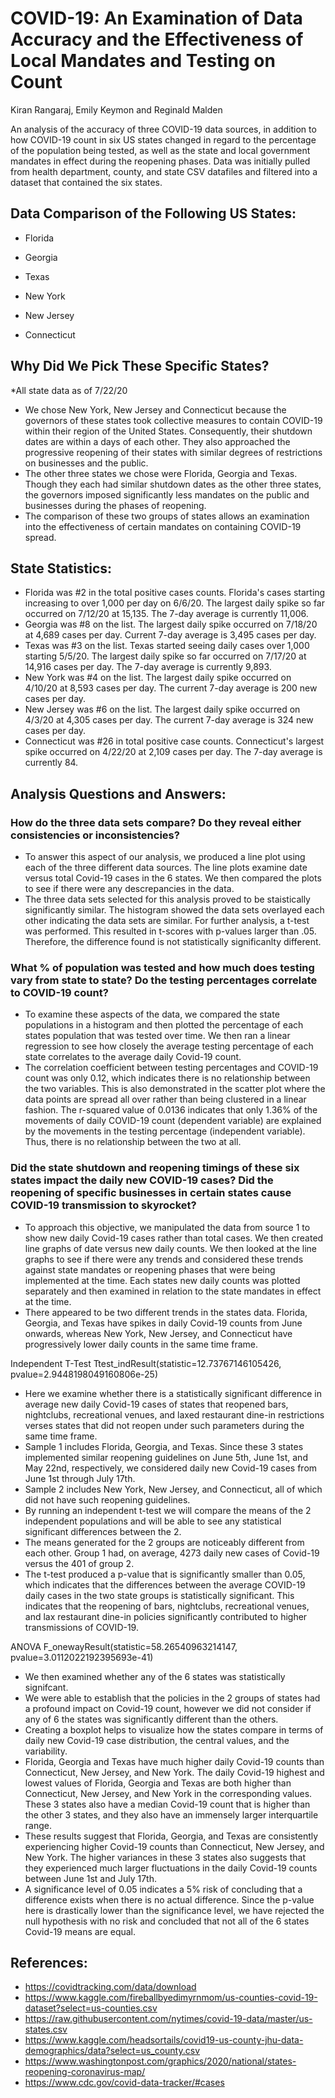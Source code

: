 # COVID-19: An Examination of Data Accuracy and the Effectiveness of Local Mandates and Testing on Count
Kiran Rangaraj, Emily Keymon and Reginald Malden

An analysis of the accuracy of three COVID-19 data sources, in addition to how COVID-19 count in six US states changed in regard to the percentage of the population being tested, as well as the state and local government mandates in effect during the reopening phases. Data was initially pulled from health department, county, and state CSV datafiles and filtered into a dataset that contained the six states. 

## Data Comparison of the Following US States:
* Florida
* Georgia
* Texas

* New York
* New Jersey
* Connecticut

## Why Did We Pick These Specific States?
*All state data as of 7/22/20

* We chose New York, New Jersey and Connecticut because the governors of these states took collective measures to contain COVID-19 within their region of the United States. Consequently, their shutdown dates are within a days of each other. They also approached the progressive reopening of their states with similar degrees of restrictions on businesses and the public.
* The other three states we chose were Florida, Georgia and Texas. Though they each had similar shutdown dates as the other three states, the governors imposed significantly less mandates on the public and businesses during the phases of reopening. 
* The comparison of these two groups of states allows an examination into the effectiveness of certain mandates on containing COVID-19 spread.  

## State Statistics:
* Florida was #2 in the total positive cases counts. Florida's cases starting increasing to over 1,000 per day on 6/6/20.  The largest daily spike so far occurred on 7/12/20 at 15,135.  The 7-day average is currently 11,006.  
* Georgia was #8 on the list.  The largest daily spike occurred on 7/18/20 at 4,689 cases per day.  Current 7-day average is 3,495 cases per day.
* Texas was #3 on the list.  Texas started seeing daily cases over 1,000 starting 5/5/20.  The largest daily spike so far occurred on 7/17/20 at 14,916 cases per day.  The 7-day average is currently 9,893.
* New York was #4 on the list.  The largest daily spike occurred on 4/10/20 at 8,593 cases per day.  The current 7-day average is 200 new cases per day.
* New Jersey was #6  on the list.  The largest daily spike occurred on 4/3/20 at 4,305 cases per day.  The current 7-day average is 324 new cases per day.
* Connecticut was #26 in total positive case counts.  Connecticut's largest spike occurred on 4/22/20 at 2,109 cases per day.  The 7-day average is currently 84.

## Analysis Questions and Answers:
### How do the three data sets compare?  Do they reveal either consistencies or inconsistencies?
* To answer this aspect of our analysis, we produced a line plot using each of the three different data sources. The line plots examine date versus total Covid-19 cases in the 6 states. We then compared the plots to see if there were any descrepancies in the data.
* The three data sets selected for this analysis proved to be staistically significantly similar.  The histogram showed the data sets overlayed each other indicating the data sets are similar.  For further analysis, a t-test was performed.  This resulted in t-scores with p-values larger than .05.  Therefore, the difference found is not statistically significanlty different.

### What % of population was tested and how much does testing vary from state to state? Do the testing percentages correlate to COVID-19 count?
* To examine these aspects of the data, we compared the state populations in a histogram and then plotted the percentage of each states population that was tested over time. We then ran a linear regression to see how closely the average testing percentage of each state correlates to the average daily Covid-19 count.
* The correlation coefficient between testing percentages and COVID-19 count was only 0.12, which indicates there is no relationship between the two variables. This is also demonstrated in the scatter plot where the data points are spread all over rather than being clustered in a linear fashion. The r-squared value of 0.0136 indicates that only 1.36% of the movements of daily COVID-19 count (dependent variable) are explained by the movements in the testing percentage (independent variable). Thus, there is no relationship between the two at all.

### Did the state shutdown and reopening timings of these six states impact the daily new COVID-19 cases? Did the reopening of specific businesses in certain states cause COVID-19 transmission to skyrocket?
* To approach this objective, we manipulated the data from source 1 to show new daily Covid-19 cases rather than total cases. We then created line graphs of date versus new daily counts. We then looked at the line graphs to see if there were any trends and considered these trends against state mandates or reopening phases that were being implemented at the time. Each states new daily counts was plotted separately and then examined in relation to the state mandates in effect at the time.
* There appeared to be two different trends in the states data. Florida, Georgia, and Texas have spikes in daily Covid-19 counts from June onwards, whereas New York, New Jersey, and Connecticut have progressively lower daily counts in the same time frame.

Independent T-Test
Ttest_indResult(statistic=12.73767146105426, pvalue=2.9448198049160806e-25)
* Here we examine whether there is a statistically significant difference in average new daily Covid-19 cases of states that reopened bars, nightclubs, recreational venues, and laxed restaurant dine-in restrictions verses states that did not reopen under such parameters during the same time frame.
* Sample 1 includes Florida, Georgia, and Texas. Since these 3 states implemented similar reopening guidelines on June 5th, June 1st, and May 22nd, respectively, we considered daily new Covid-19 cases from June 1st through July 17th.
* Sample 2 includes New York, New Jersey, and Connecticut, all of which did not have such reopening guidelines.
* By running an independent t-test we will compare the means of the 2 independent populations and will be able to see any statistical significant differences between the 2.
* The means generated for the 2 groups are noticeably different from each other. Group 1 had, on average, 4273 daily new cases of Covid-19 versus the 401 of group 2.
* The t-test produced a p-value that is significantly smaller than 0.05, which indicates that the differences between the average COVID-19 daily cases in the two state groups is statistically significant. This indicates that the reopening of bars, nightclubs, recreational venues, and lax restaurant dine-in policies significantly contributed to higher transmissions of COVID-19.

ANOVA
F_onewayResult(statistic=58.26540963214147, pvalue=3.0112022192395693e-41)
* We then examined whether any of the 6 states was statistically signifcant.
* We were able to establish that the policies in the 2 groups of states had a profound impact on Covid-19 count, however we did not consider if any of 6 the states was significantly different than the others.
* Creating a boxplot helps to visualize how the states compare in terms of daily new Covid-19 case distribution, the central values, and the variability.
* Florida, Georgia and Texas have much higher daily Covid-19 counts than Connecticut, New Jersey, and New York. The daily Covid-19 highest and lowest values of Florida, Georgia and Texas are both higher than Connecticut, New Jersey, and New York in the corresponding values. These 3 states also have a median Covid-19 count that is higher than the other 3 states, and they also have an immensely larger interquartile range.
* These results suggest that Florida, Georgia, and Texas are consistently experiencing higher Covid-19 counts than Connecticut, New Jersey, and New York. The higher variances in these 3 states also suggests that they experienced much larger fluctuations in the daily Covid-19 counts between June 1st and July 17th.
* A significance level of 0.05 indicates a 5% risk of concluding that a difference exists when there is no actual difference. Since the p-value here is drastically lower than the significance level, we have rejected the null hypothesis with no risk and concluded that not all of the 6 states Covid-19 means are equal.


## References:
* https://covidtracking.com/data/download
* https://www.kaggle.com/fireballbyedimyrnmom/us-counties-covid-19-dataset?select=us-counties.csv
* https://raw.githubusercontent.com/nytimes/covid-19-data/master/us-states.csv
* https://www.kaggle.com/headsortails/covid19-us-county-jhu-data-demographics/data?select=us_county.csv
* https://www.washingtonpost.com/graphics/2020/national/states-reopening-coronavirus-map/
* https://www.cdc.gov/covid-data-tracker/#cases
